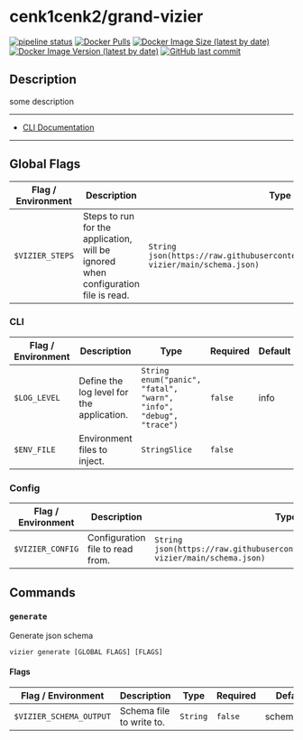 # cenk1cenk2/grand-vizier

[![pipeline status](https://gitlab.kilic.dev/docker/vizier/badges/master/pipeline.svg)](https://gitlab.kilic.dev/docker/vizier/-/commits/master) [![Docker Pulls](https://img.shields.io/docker/pulls/cenk1cenk2/vizier)](https://hub.docker.com/repository/docker/cenk1cenk2/vizier) [![Docker Image Size (latest by date)](https://img.shields.io/docker/image-size/cenk1cenk2/vizier)](https://hub.docker.com/repository/docker/cenk1cenk2/vizier) [![Docker Image Version (latest by date)](https://img.shields.io/docker/v/cenk1cenk2/vizier)](https://hub.docker.com/repository/docker/cenk1cenk2/vizier) [![GitHub last commit](https://img.shields.io/github/last-commit/cenk1cenk2/vizier)](https://github.com/cenk1cenk2/vizier)

## Description

some description

---

- [CLI Documentation](./CLI.md)

<!-- toc -->

<!-- tocstop -->

---

<!-- clidocs -->

## Global Flags

| Flag / Environment |  Description   |  Type    | Required | Default |
|---------------- | --------------- | --------------- |  --------------- |  --------------- |
| `$VIZIER_STEPS` | Steps to run for the application, will be ignored when configuration file is read. | `String`<br/>`json(https://raw.githubusercontent.com/cenk1cenk2/docker-vizier/main/schema.json)` | `false` |  |

### CLI

| Flag / Environment |  Description   |  Type    | Required | Default |
|---------------- | --------------- | --------------- |  --------------- |  --------------- |
| `$LOG_LEVEL` | Define the log level for the application. | `String`<br/>`enum("panic", "fatal", "warn", "info", "debug", "trace")` | `false` | info |
| `$ENV_FILE` | Environment files to inject. | `StringSlice` | `false` |  |

### Config

| Flag / Environment |  Description   |  Type    | Required | Default |
|---------------- | --------------- | --------------- |  --------------- |  --------------- |
| `$VIZIER_CONFIG` | Configuration file to read from. | `String`<br/>`json(https://raw.githubusercontent.com/cenk1cenk2/docker-vizier/main/schema.json)` | `false` |  |

## Commands

### `generate`

Generate json schema

`vizier generate [GLOBAL FLAGS] [FLAGS]`

#### Flags

| Flag / Environment |  Description   |  Type    | Required | Default |
|---------------- | --------------- | --------------- |  --------------- |  --------------- |
| `$VIZIER_SCHEMA_OUTPUT` | Schema file to write to. | `String` | `false` | schema.json |

<!-- clidocsstop -->
